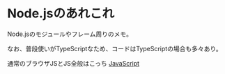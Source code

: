# Node.jsのあれこれ

Node.jsのモジュールやフレーム周りのメモ。

なお、普段使いがTypeScriptなため、コードはTypeScriptの場合も多々あり。

通常のブラウザJSとJS全般はこっち [JavaScript](../JavaScript)
